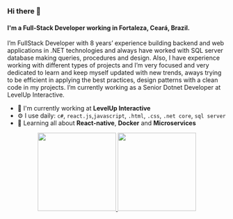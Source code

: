 ### Hi there 👋

#### I'm a Full-Stack Developer working in Fortaleza, Ceará, Brazil.

I’m FullStack Developer with 8 years’ experience building backend and web applications in .NET technologies and always have worked with SQL server database making queries, procedures and design. Also, I have experience working with different types of projects and I’m very focused and very dedicated to learn and keep myself updated with new trends, aways trying to be efficient in applying the best practices, design patterns with a clean code in my projects. I’m currently working as a Senior Dotnet Developer at LevelUp Interactive.


- 🏢 I'm currently working at **LevelUp Interactive**
- ⚙️ I use daily: `c#`, `react.js`,`javascript`, `.html`, `.css`, `.net core`, `sql server`
- 🌱 Learning all about **React-native**, **Docker** and **Microservices**

<div align="center">
  <a href="https://www.linkedin.com/in/andr%C3%A9-oliveira-807772206"/>
  <img height="180em" src="https://github-readme-stats.vercel.app/api?username=yagooliver&show_icons=true&theme=tokyonight&include_all_commits=true&count_private=true"/>
  <img height="180em" src="https://github-readme-stats.vercel.app/api/top-langs/?username=yagooliver&layout=compact&langs_count=7&theme=tokyonight"/>
</div>



